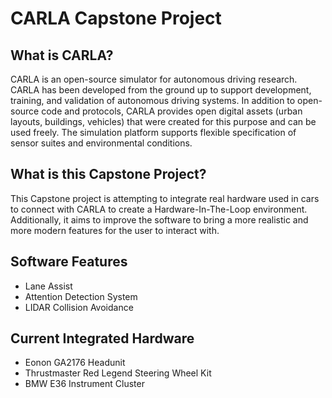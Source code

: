 # CARLA Capstone Project

## What is CARLA?
CARLA is an open-source simulator for autonomous driving research. CARLA has been developed from the ground up to support development, training, and validation of autonomous driving systems. In addition to open-source code and protocols, CARLA provides open digital assets (urban layouts, buildings, vehicles) that were created for this purpose and can be used freely. The simulation platform supports flexible specification of sensor suites and environmental conditions.

## What is this Capstone Project?
This Capstone project is attempting to integrate real hardware used in cars to connect with CARLA to create a Hardware-In-The-Loop environment. Additionally, it aims to improve the software to bring a more realistic and more modern features for the user to interact with.

## Software Features
- Lane Assist
- Attention Detection System
- LIDAR Collision Avoidance

## Current Integrated Hardware
- Eonon GA2176 Headunit
- Thrustmaster Red Legend Steering Wheel Kit
- BMW E36 Instrument Cluster
